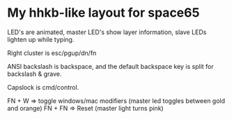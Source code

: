 # My hhkb-like layout for space65

LED's are animated, master LED's show layer information, slave LEDs lighten up while typing.

Right cluster is esc/pgup/dn/fn

ANSI backslash is backspace, and the default backspace key is split for backslash & grave.

Capslock is cmd/control.

FN + W => toggle windows/mac modifiers (master led toggles between gold and orange)
FN + FN => Reset (master light turns pink)

